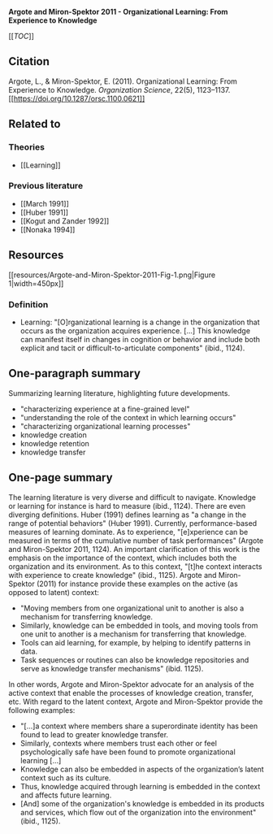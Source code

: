 **Argote and Miron-Spektor 2011 - Organizational Learning: From Experience to Knowledge**

[[_TOC_]]

## Citation
Argote, L., & Miron-Spektor, E. (2011). Organizational Learning: From Experience to Knowledge. *Organization Science*, 22(5), 1123–1137. [[https://doi.org/10.1287/orsc.1100.0621]]

## Related to

### Theories
* [[Learning]]

### Previous literature
* [[March 1991]]
* [[Huber 1991]]
* [[Kogut and Zander 1992]]
* [[Nonaka 1994]]

## Resources
[[resources/Argote-and-Miron-Spektor-2011-Fig-1.png|Figure 1|width=450px]]

### Definition
* Learning: "[O]rganizational learning is a change in the organization that occurs as the organization acquires experience. [...] This knowledge can manifest itself in changes in cognition or behavior and include both explicit and tacit or difficult-to-articulate components" (ibid., 1124).

## One-paragraph summary

Summarizing learning literature, highlighting future developments. 

* "characterizing experience at a fine-grained level"
* "understanding the role of the context in which learning occurs"
* "characterizing organizational learning processes"
* knowledge creation
* knowledge retention
* knowledge transfer

## One-page summary

The learning literature is very diverse and difficult to navigate. Knowledge or learning for instance is hard to measure (ibid., 1124). There are even diverging definitions. Huber (1991) defines learning as "a change in the range of potential behaviors" (Huber 1991). Currently, performance-based measures of learning dominate. As to experience, "[e]xperience can be measured in terms of the cumulative number of task performances" (Argote and Miron-Spektor 2011, 1124). An important clarification of this work is the emphasis on the importance of the context, which includes both the organization and its environment. As to this context, "[t]he context interacts with experience to create knowledge" (ibid., 1125). Argote and Miron-Spektor (2011) for instance provide these examples on the active (as opposed to latent) context:

* "Moving members from one organizational unit to another is also a mechanism for transferring knowledge. 
* Similarly, knowledge can be embedded in tools, and moving tools from one unit to another is a mechanism for transferring that knowledge.
* Tools can aid learning, for example, by helping to identify patterns in data. 
* Task sequences or routines can also be knowledge repositories and serve as knowledge transfer mechanisms" (ibid. 1125). 

In other words, Argote and Miron-Spektor advocate for an analysis of the active context that enable the processes of knowledge creation, transfer, etc. With regard to the latent context, Argote and Miron-Spektor provide the following examples:

* "[...]a context where members share a superordinate identity has been found to lead to greater knowledge transfer. 
* Similarly, contexts where members trust each other or feel psychologically safe have been found to promote organizational learning [...]
* Knowledge can also be embedded in aspects of the organization’s latent context such as its culture. 
* Thus, knowledge acquired through learning is embedded in the context and affects future learning. 
* [And] some of the organization's knowledge is embedded in its products and services, which flow out of the organization into the environment" (ibid., 1125).